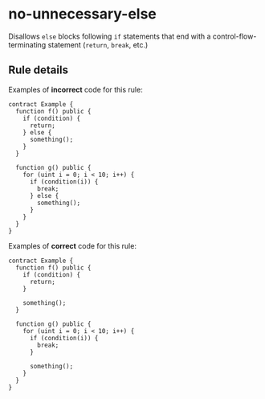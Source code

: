 # no-unnecessary-else

Disallows `else` blocks following `if` statements that end with a control-flow-terminating statement (`return`, `break`, etc.)

## Rule details

Examples of **incorrect** code for this rule:

```solidity
contract Example {
  function f() public {
    if (condition) {
      return;
    } else {
      something();
    }
  }

  function g() public {
    for (uint i = 0; i < 10; i++) {
      if (condition(i)) {
        break;
      } else {
        something();
      }
    }
  }
}
```

Examples of **correct** code for this rule:

```solidity
contract Example {
  function f() public {
    if (condition) {
      return;
    }

    something();
  }

  function g() public {
    for (uint i = 0; i < 10; i++) {
      if (condition(i)) {
        break;
      }

      something();
    }
  }
}
```

